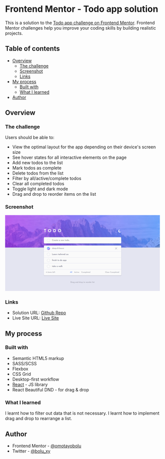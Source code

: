 # Frontend Mentor - Todo app solution

This is a solution to the [Todo app challenge on Frontend Mentor](https://www.frontendmentor.io/challenges/todo-app-Su1_KokOW). Frontend Mentor challenges help you improve your coding skills by building realistic projects.

## Table of contents

- [Overview](#overview)
  - [The challenge](#the-challenge)
  - [Screenshot](#screenshot)
  - [Links](#links)
- [My process](#my-process)
  - [Built with](#built-with)
  - [What I learned](#what-i-learned)
- [Author](#author)

## Overview

### The challenge

Users should be able to:

- View the optimal layout for the app depending on their device's screen size
- See hover states for all interactive elements on the page
- Add new todos to the list
- Mark todos as complete
- Delete todos from the list
- Filter by all/active/complete todos
- Clear all completed todos
- Toggle light and dark mode
- Drag and drop to reorder items on the list

### Screenshot

![](./src/assets/FireShot%20Capture%20ToDo%20Screenshot.png)

### Links

- Solution URL: [Github Repo](https://your-solution-url.com)
- Live Site URL: [Live Site](https://your-live-site-url.com)

## My process

### Built with

- Semantic HTML5 markup
- SASS/SCSS
- Flexbox
- CSS Grid
- Desktop-first workflow
- [React](https://reactjs.org/) - JS library
- React Beautiful DND - for drag & drop

### What I learned

I learnt how to filter out data that is not necessary.
I learnt how to implement drag and drop to rearrange a list.

## Author

- Frontend Mentor - [@omotayobolu](https://www.frontendmentor.io/profile/omotayobolu)
- Twitter - [@bolu_xy](https://www.twitter.com/bolu_xy)
